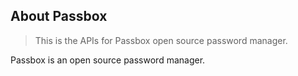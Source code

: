 ## About Passbox

> This is the APIs for Passbox open source password manager.

Passbox is an open source password manager.
